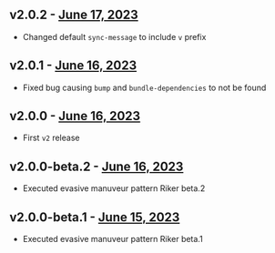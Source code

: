 ## v2.0.2 - [June 17, 2023](https://github.com/lando/prepare-release-action/releases/tag/v2.0.2)

* Changed default `sync-message` to include `v` prefix

## v2.0.1 - [June 16, 2023](https://github.com/lando/prepare-release-action/releases/tag/v2.0.1)

* Fixed bug causing `bump` and `bundle-dependencies` to not be found

## v2.0.0 - [June 16, 2023](https://github.com/lando/prepare-release-action/releases/tag/v2.0.0)

* First `v2` release

## v2.0.0-beta.2 - [June 16, 2023](https://github.com/lando/prepare-release-action/releases/tag/v2.0.0-beta.2)

* Executed evasive manuveur pattern Riker beta.2

## v2.0.0-beta.1 - [June 15, 2023](https://github.com/lando/prepare-release-action/releases/tag/v2.0.0-beta.1)

* Executed evasive manuveur pattern Riker beta.1
